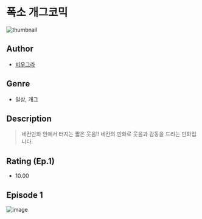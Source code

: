 # 폭소 개그코믹
![thumbnail](https://image-comic.pstatic.net/user_contents_data/challenge_comic/2023/05/25/366061/upload_4120904027727881529_480x623.jpeg)

## Author
- [비우그라](https://comic.naver.com/artistTitle?id=366061)

## Genre
- 일상, 개그

## Description
> 네칸만화 안에서 터지는 짧은 웃음!! 네칸의 만화로 웃음과 감동을 드리는 만화입니다.


## Rating (Ep.1)
- 10.00

## Episode 1
![image](https://image-comic.pstatic.net/user_contents_data/challenge_comic/2023/05/25/366061/upload_7075544483934449972.jpeg)
